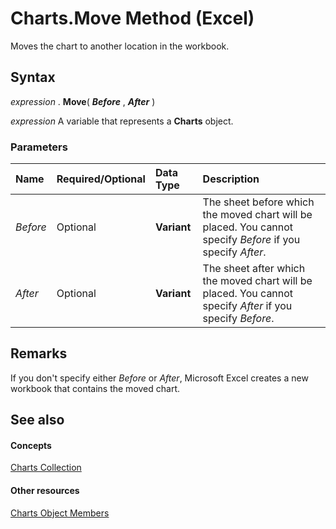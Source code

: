
# Charts.Move Method (Excel)

Moves the chart to another location in the workbook.


## Syntax

 _expression_ . **Move**( **_Before_** , **_After_** )

 _expression_ A variable that represents a **Charts** object.


### Parameters



|**Name**|**Required/Optional**|**Data Type**|**Description**|
|:-----|:-----|:-----|:-----|
| _Before_|Optional| **Variant**|The sheet before which the moved chart will be placed. You cannot specify  _Before_ if you specify _After_.|
| _After_|Optional| **Variant**| The sheet after which the moved chart will be placed. You cannot specify _After_ if you specify _Before_.|

## Remarks

If you don't specify either  _Before_ or _After_, Microsoft Excel creates a new workbook that contains the moved chart.


## See also


#### Concepts


[Charts Collection](06d4602e-a713-7ca0-db39-2d8a29f084a0.md)
#### Other resources


[Charts Object Members](209281d5-4fda-65f1-ac1c-6ae43c2764ba.md)
